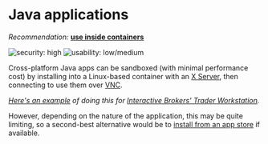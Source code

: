 # Java applications

_Recommendation:_ [**use inside containers**](/solutions/containers.md)

![security: high](https://img.shields.io/badge/security-high-blue) ![usability: low/medium](https://img.shields.io/badge/usability-low%2Fmedium-red)

Cross-platform Java apps can be sandboxed (with minimal performance cost) by installing into a Linux-based container with an [X Server](https://en.wikipedia.org/wiki/X_Window_System), then connecting to use them over [VNC](https://en.wikipedia.org/wiki/Virtual_Network_Computing).

_[Here's an example](https://github.com/antequant/ib-tws-docker) of doing this for [Interactive Brokers' Trader Workstation](https://www.interactivebrokers.co.uk/en/index.php?f=38477)._

However, depending on the nature of the application, this may be quite limiting, so a second-best alternative would be to [install from an app store](/solutions/install-from-app-store.md) if available.
